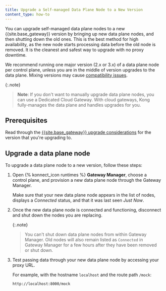 ```yaml
---
title: Upgrade a Self-managed Data Plane Node to a New Version
content_type: how-to
---
```


You can upgrade self-managed data plane nodes to a new {{site.base_gateway}} version by bringing
up new data plane nodes, and then shutting down the old ones. This is the best
method for high availability, as the new node starts processing data before the
old node is removed. It is the cleanest and safest way to upgrade with no
proxy downtime.

We recommend running one major version (2.x or 3.x) of a data plane node per control plane, unless you are in the middle of version upgrades to the data plane. Mixing versions may cause [compatibility issues](/konnect/gateway-manager/version-compatibility).

{:.note}
> **Note**: If you don't want to manually upgrade data plane nodes, you can use a Dedicated Cloud Gateway. With cloud gateways, Kong fully-manages the data plane and handles upgrades for you.

## Prerequisites

Read through the [{{site.base_gateway}} upgrade considerations](/gateway/latest/upgrade/) for the version that you're upgrading to.

## Upgrade a data plane node

To upgrade a data plane node to a new version, follow these steps:

1. Open {% konnect_icon runtimes %} **Gateway Manager**, choose a control plane,
and provision a new data plane node through the Gateway Manager.

    Make sure that your new data plane node appears in the list of nodes, 
    displays a _Connected_ status, and that it was last seen _Just Now_.

1. Once the new data plane node is connected and functioning, disconnect
and shut down the nodes you are replacing.

    {:.note}
    > You can't shut down data plane nodes from within Gateway Manager. Old
    nodes will also remain listed as `Connected` in Gateway Manager for a
    few hours after they have been removed or shut down.

1. Test passing data through your new data plane node by accessing your proxy
URL.

    For example, with the hostname `localhost` and the route path `/mock`:

    ```
    http://localhost:8000/mock
    ```
